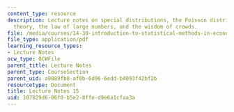```yaml
---
content_type: resource
description: Lecture notes on special distributions, the Poisson distribution, asymptotic
  theory, the law of large numbers, and the wisdom of crowds.
file: /media/courses/14-30-introduction-to-statistical-methods-in-economics-spring-2009/107829d606f0b5e28ffed9e6a1cfaa3a_MIT14_30s09_lec15.pdf
file_type: application/pdf
learning_resource_types:
- Lecture Notes
ocw_type: OCWFile
parent_title: Lecture Notes
parent_type: CourseSection
parent_uid: a9889fb8-af0b-6d96-6edd-b4093f42bf2b
resourcetype: Document
title: Lecture Notes 15
uid: 107829d6-06f0-b5e2-8ffe-d9e6a1cfaa3a
---
```

